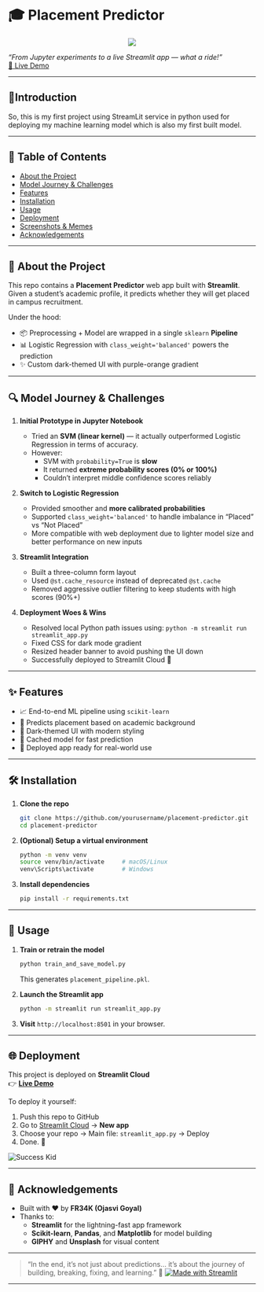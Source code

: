 # 🎓 Placement Predictor

<p align = center><img src = "https://user-images.githubusercontent.com/74038190/226190894-18e959ba-d458-4a94-ac44-790190f2a947.gif" />

*“From Jupyter experiments to a live Streamlit app — what a ride!”*  
[🚀 Live Demo](https://placement-prediction-using-machine-learning-algorithms-cmy2s3s.streamlit.app/)

---

## 🤖Introduction
So, this is my first project using StreamLit service in python used for deploying my machine learning model which is also my first built model.

---

## 📌 Table of Contents

- [About the Project](#about-the-project)  
- [Model Journey & Challenges](#model-journey--challenges)  
- [Features](#features)  
- [Installation](#installation)  
- [Usage](#usage)  
- [Deployment](#deployment)  
- [Screenshots & Memes](#screenshots--memes)  
- [Acknowledgements](#acknowledgements)

---

## 📖 About the Project

This repo contains a **Placement Predictor** web app built with **Streamlit**.  
Given a student’s academic profile, it predicts whether they will get placed in campus recruitment.

Under the hood:
- 📦 Preprocessing + Model are wrapped in a single `sklearn` **Pipeline**
- 📊 Logistic Regression with `class_weight='balanced'` powers the prediction
- ✨ Custom dark-themed UI with purple-orange gradient

---

## 🔍 Model Journey & Challenges

1. **Initial Prototype in Jupyter Notebook**
   - Tried an **SVM (linear kernel)** — it actually outperformed Logistic Regression in terms of accuracy.
   - However:
     - SVM with `probability=True` is **slow**
     - It returned **extreme probability scores (0% or 100%)**
     - Couldn’t interpret middle confidence scores reliably

2. **Switch to Logistic Regression**
   - Provided smoother and **more calibrated probabilities**
   - Supported `class_weight='balanced'` to handle imbalance in “Placed” vs “Not Placed”
   - More compatible with web deployment due to lighter model size and better performance on new inputs

3. **Streamlit Integration**
   - Built a three-column form layout
   - Used `@st.cache_resource` instead of deprecated `@st.cache`
   - Removed aggressive outlier filtering to keep students with high scores (90%+)

4. **Deployment Woes & Wins**
   - Resolved local Python path issues using: `python -m streamlit run streamlit_app.py`
   - Fixed CSS for dark mode gradient
   - Resized header banner to avoid pushing the UI down
   - Successfully deployed to Streamlit Cloud 🎉

---

## ✨ Features

- 📈 End-to-end ML pipeline using `scikit-learn`
- 🧠 Predicts placement based on academic background
- 🎨 Dark-themed UI with modern styling
- 🔁 Cached model for fast prediction
- 🚀 Deployed app ready for real-world use

---

## 🛠️ Installation

1. **Clone the repo**
   ```bash
   git clone https://github.com/yourusername/placement-predictor.git
   cd placement-predictor
   ```

2. **(Optional) Setup a virtual environment**
   ```bash
   python -m venv venv
   source venv/bin/activate     # macOS/Linux
   venv\Scripts\activate        # Windows
   ```

3. **Install dependencies**
   ```bash
   pip install -r requirements.txt
   ```

---

## 🚦 Usage

1. **Train or retrain the model**
   ```bash
   python train_and_save_model.py
   ```
   This generates `placement_pipeline.pkl`.

2. **Launch the Streamlit app**
   ```bash
   python -m streamlit run streamlit_app.py
   ```

3. **Visit** `http://localhost:8501` in your browser.

---

## 🌐 Deployment

This project is deployed on **Streamlit Cloud**  
👉 [**Live Demo**](https://placement-prediction-using-machine-learning-algorithms-cmy2s3s.streamlit.app/)

To deploy it yourself:

1. Push this repo to GitHub  
2. Go to [Streamlit Cloud](https://streamlit.io/cloud) → **New app**  
3. Choose your repo → Main file: `streamlit_app.py` → Deploy  
4. Done. 🎉

![Success Kid](https://media.giphy.com/media/111ebonMs90YLu/giphy.gif)

---

## 🙌 Acknowledgements

- Built with ❤️ by **FR34K (Ojasvi Goyal)**
- Thanks to:
  - **Streamlit** for the lightning-fast app framework
  - **Scikit-learn**, **Pandas**, and **Matplotlib** for model building
  - **GIPHY** and **Unsplash** for visual content

---

>“In the end, it’s not just about predictions… it’s about the journey of building, breaking, fixing, and learning.” 🚀
[![Made with Streamlit](https://static.streamlit.io/badges/streamlit_badge_black_white.svg)](https://streamlit.io/)
---
